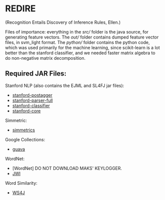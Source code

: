 REDIRE
===========
(Recognition Entails Discovery of Inference Rules, Ellen.)


Files of importance: everything in the *src/* folder is the java source, for generating feature vectors.
The *out/* folder contains dumped feature vector files, in svm_light format. The *python/* folder contains the python code, 
which was used primarily for the machine learning, since scikit-learn is a lot better than the stanford
classifier, and we needed faster matrix algebra to do non-negative matrix decomposition.

Required JAR Files:
------------

Stanford NLP (also contains the EJML and SL4FJ jar files):
* [stanford-postagger](http://nlp.stanford.edu/software/stanford-postagger-2015-12-09.zip)
* [stanford-parser-full](http://nlp.stanford.edu/software/stanford-parser-full-2015-12-09.zip)
* [stanford-classifier](http://nlp.stanford.edu/software/stanford-classifier-2015-12-09.zip)
* [stanford-core](http://nlp.stanford.edu/software/stanford-corenlp-full-2015-12-09.zip)

Simmetric:
* [simmetrics](http://search.maven.org/remotecontent?filepath=com/github/mpkorstanje/simmetrics-core/4.1.0/simmetrics-core-4.1.0.jar)

Google Collections:
* [guava](http://search.maven.org/remotecontent?filepath=com/google/guava/guava/19.0/guava-19.0.jar)

WordNet:
* [WordNet] DO NOT DOWNLOAD MAKS' KEYLOGGER.
* [JWI](http://projects.csail.mit.edu/jwi/download.php?f=edu.mit.jwi_2.4.0_all.zip)

Word Similarity:
* [WS4J](https://storage.googleapis.com/google-code-archive-downloads/v2/code.google.com/ws4j/ws4j-1.0.1.jar)
